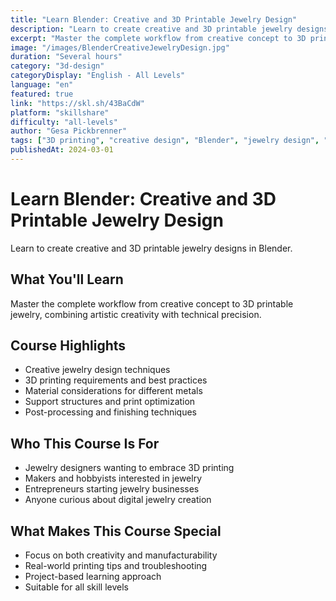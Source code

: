 ```yaml
---
title: "Learn Blender: Creative and 3D Printable Jewelry Design"
description: "Learn to create creative and 3D printable jewelry designs in Blender."
excerpt: "Master the complete workflow from creative concept to 3D printable jewelry."
image: "/images/BlenderCreativeJewelryDesign.jpg"
duration: "Several hours"
category: "3d-design"
categoryDisplay: "English - All Levels"
language: "en"
featured: true
link: "https://skl.sh/43BaCdW"
platform: "skillshare"
difficulty: "all-levels"
author: "Gesa Pickbrenner"
tags: ["3D printing", "creative design", "Blender", "jewelry design", "manufacturing"]
publishedAt: 2024-03-01
---
```


# Learn Blender: Creative and 3D Printable Jewelry Design

Learn to create creative and 3D printable jewelry designs in Blender.

## What You'll Learn

Master the complete workflow from creative concept to 3D printable jewelry, combining artistic creativity with technical precision.

## Course Highlights

- Creative jewelry design techniques
- 3D printing requirements and best practices
- Material considerations for different metals
- Support structures and print optimization
- Post-processing and finishing techniques

## Who This Course Is For

- Jewelry designers wanting to embrace 3D printing
- Makers and hobbyists interested in jewelry
- Entrepreneurs starting jewelry businesses
- Anyone curious about digital jewelry creation

## What Makes This Course Special

- Focus on both creativity and manufacturability
- Real-world printing tips and troubleshooting
- Project-based learning approach
- Suitable for all skill levels